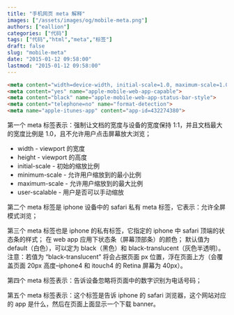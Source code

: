 ```yaml
---
title: "手机网页 meta 解释"
images: ["/assets/images/og/mobile-meta.png"]
authors: ["eallion"]
categories: ["代码"]
tags: ["代码","html","meta","标签"]
draft: false
slug: "mobile-meta"
date: "2015-01-12 09:58:00"
lastmod: "2015-01-12 09:58:00"
---
```


```html
<meta content="width=device-width, initial-scale=1.0, maximum-scale=1.0, user-scalable=0" name="viewport">
<meta content="yes" name="apple-mobile-web-app-capable">
<meta content="black" name="apple-mobile-web-app-status-bar-style">
<meta content="telephone=no" name="format-detection">
<meta name="apple-itunes-app" content="app-id=432274380">
```

第一个 meta 标签表示：强制让文档的宽度与设备的宽度保持 1:1，并且文档最大的宽度比例是 1.0，且不允许用户点击屏幕放大浏览；

- width - viewport 的宽度
- height - viewport 的高度
- initial-scale - 初始的缩放比例  
- minimum-scale - 允许用户缩放到的最小比例
- maximum-scale - 允许用户缩放到的最大比例  
- user-scalable - 用户是否可以手动缩放

第二个 meta 标签是 iphone 设备中的 safari 私有 meta 标签，它表示：允许全屏模式浏览；

第三个 meta 标签也是 iphone 的私有标签，它指定的 iphone 中 safari 顶端的状态条的样式；
在 web app 应用下状态条（屏幕顶部条）的颜色；
默认值为 default（白色），可以定为 black（黑色）和 black-translucent（灰色半透明）。
注意：若值为 “black-translucent” 将会占据页面 px 位置，浮在页面上方（会覆盖页面 20px 高度–iphone4 和 itouch4 的 Retina 屏幕为 40px）。

第四个 meta 标签表示：告诉设备忽略将页面中的数字识别为电话号码；

第五个 meta 标签表示：这个标签是告诉 iphone 的 safari 浏览器，这个网站对应的 app 是什么，然后在页面上面显示一个下载 banner。
